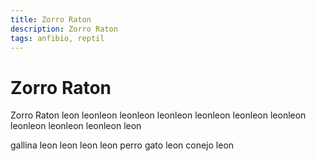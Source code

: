 ```yaml
---
title: Zorro Raton
description: Zorro Raton
tags: anfibio, reptil
---
```


# Zorro Raton

Zorro Raton leon leonleon leonleon leonleon leonleon leonleon leonleon leonleon leonleon leonleon leon

gallina leon leon leon leon perro gato leon conejo leon